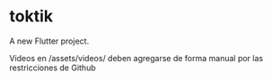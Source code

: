 # toktik

A new Flutter project.

Videos en /assets/videos/ deben agregarse de forma manual por las restricciones de Github